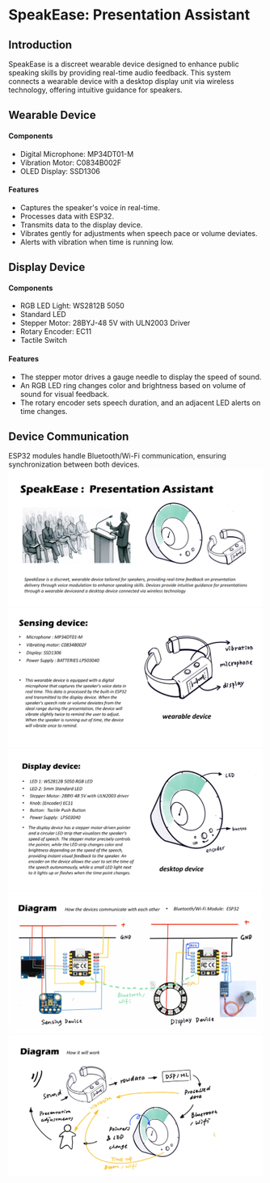 # SpeakEase: Presentation Assistant

## Introduction
SpeakEase is a discreet wearable device designed to enhance public speaking skills by providing real-time audio feedback. This system connects a wearable device with a desktop display unit via wireless technology, offering intuitive guidance for speakers.

## Wearable Device
#### Components
- Digital Microphone: MP34DT01-M
- Vibration Motor: C0834B002F
- OLED Display: SSD1306

#### Features
- Captures the speaker's voice in real-time.
- Processes data with ESP32.
- Transmits data to the display device.
- Vibrates gently for adjustments when speech pace or volume deviates.
- Alerts with vibration when time is running low.

## Display Device
#### Components
- RGB LED Light: WS2812B 5050
- Standard LED
- Stepper Motor: 28BYJ-48 5V with ULN2003 Driver
- Rotary Encoder: EC11
- Tactile Switch

#### Features
- The stepper motor drives a gauge needle to display the speed of sound.
- An RGB LED ring changes color and brightness based on volume of sound for visual feedback.
- The rotary encoder sets speech duration, and an adjacent LED alerts on time changes.

## Device Communication
ESP32 modules handle Bluetooth/Wi-Fi communication, ensuring synchronization between both devices.
![我的图片](https://github.com/YuyangQii/TECHIN514_Project/blob/main/images/slide1.png)
![我的图片](https://github.com/YuyangQii/TECHIN514_Project/blob/main/images/slide2.png)
![我的图片](https://github.com/YuyangQii/TECHIN514_Project/blob/main/images/slide3.png)
![我的图片](https://github.com/YuyangQii/TECHIN514_Project/blob/main/images/slide4.png)
![我的图片](https://github.com/YuyangQii/TECHIN514_Project/blob/main/images/slide5.png)

